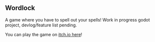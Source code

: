 ## Wordlock

A game where you have to spell out your spells! Work in progress godot project, devlog/feature list pending.

You can play the game on [itch.io here](https://newtking.itch.io/wordlock)!
